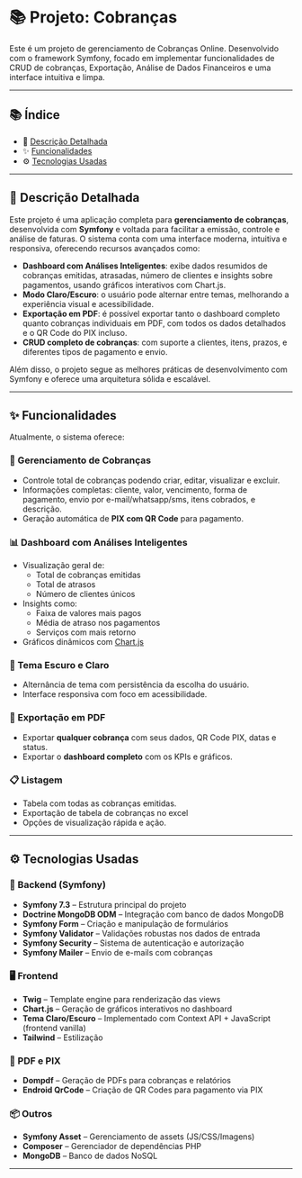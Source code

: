 # 📚 Projeto: Cobranças

Este é um projeto de gerenciamento de Cobranças Online. Desenvolvido com o framework Symfony, focado em implementar funcionalidades de CRUD de cobranças, Exportação, Análise de Dados Financeiros e uma interface intuitiva e limpa.

---

## 📚 Índice

* 📄 [Descrição Detalhada](#-descrição-detalhada)
* ✨ [Funcionalidades](#-funcionalidades)
* ⚙️ [Tecnologias Usadas](#-tecnologias-usadas)

---

## 📄 Descrição Detalhada

Este projeto é uma aplicação completa para **gerenciamento de cobranças**, desenvolvida com **Symfony** e voltada para facilitar a emissão, controle e análise de faturas. O sistema conta com uma interface moderna, intuitiva e responsiva, oferecendo recursos avançados como:

- **Dashboard com Análises Inteligentes**: exibe dados resumidos de cobranças emitidas, atrasadas, número de clientes e insights sobre pagamentos, usando gráficos interativos com Chart.js.
- **Modo Claro/Escuro**: o usuário pode alternar entre temas, melhorando a experiência visual e acessibilidade.
- **Exportação em PDF**: é possível exportar tanto o dashboard completo quanto cobranças individuais em PDF, com todos os dados detalhados e o QR Code do PIX incluso.
- **CRUD completo de cobranças**: com suporte a clientes, itens, prazos, e diferentes tipos de pagamento e envio.

Além disso, o projeto segue as melhores práticas de desenvolvimento com Symfony e oferece uma arquitetura sólida e escalável.

---

## ✨ Funcionalidades

Atualmente, o sistema oferece:

### 🔁 Gerenciamento de Cobranças
- Controle total de cobranças podendo criar, editar, visualizar e excluir.
- Informações completas: cliente, valor, vencimento, forma de pagamento, envio por e-mail/whatsapp/sms, itens cobrados, e descrição.
- Geração automática de **PIX com QR Code** para pagamento.
  
### 📊 Dashboard com Análises Inteligentes
- Visualização geral de:
  - Total de cobranças emitidas
  - Total de atrasos
  - Número de clientes únicos
- Insights como:
  - Faixa de valores mais pagos
  - Média de atraso nos pagamentos
  - Serviços com mais retorno
- Gráficos dinâmicos com [Chart.js](https://www.chartjs.org/)

### 🎨 Tema Escuro e Claro
- Alternância de tema com persistência da escolha do usuário.
- Interface responsiva com foco em acessibilidade.

### 📄 Exportação em PDF
- Exportar **qualquer cobrança** com seus dados, QR Code PIX, datas e status.
- Exportar o **dashboard completo** com os KPIs e gráficos.

### 📋 Listagem
- Tabela com todas as cobranças emitidas.
- Exportação de tabela de cobranças no excel
- Opções de visualização rápida e ação.

---

## ⚙️ Tecnologias Usadas

### 🔧 Backend (Symfony)
- **Symfony 7.3** – Estrutura principal do projeto
- **Doctrine MongoDB ODM** – Integração com banco de dados MongoDB
- **Symfony Form** – Criação e manipulação de formulários
- **Symfony Validator** – Validações robustas nos dados de entrada
- **Symfony Security** – Sistema de autenticação e autorização
- **Symfony Mailer** – Envio de e-mails com cobranças

### 🖥️ Frontend
- **Twig** – Template engine para renderização das views
- **Chart.js** – Geração de gráficos interativos no dashboard
- **Tema Claro/Escuro** – Implementado com Context API + JavaScript (frontend vanilla)
- **Tailwind** – Estilização

### 🧾 PDF e PIX
- **Dompdf** – Geração de PDFs para cobranças e relatórios
- **Endroid QrCode** – Criação de QR Codes para pagamento via PIX

### 📦 Outros
- **Symfony Asset** – Gerenciamento de assets (JS/CSS/Imagens)
- **Composer** – Gerenciador de dependências PHP
- **MongoDB** – Banco de dados NoSQL
---

